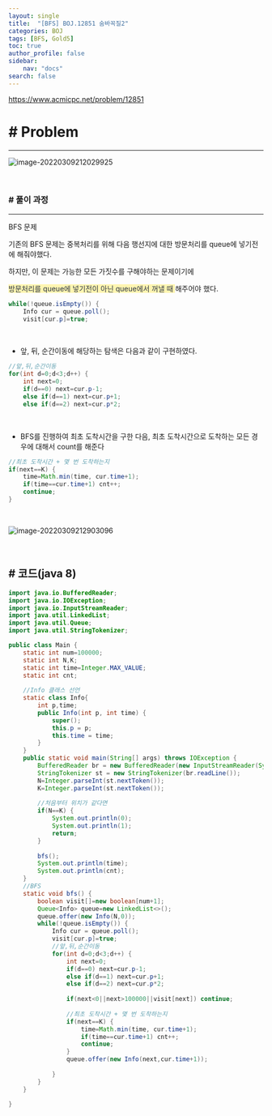 ```yaml
---
layout: single
title:  "[BFS] BOJ.12851 숨바꼭질2"
categories: BOJ
tags: [BFS, Gold5]
toc: true
author_profile: false
sidebar:
    nav: "docs"
search: false
---
```


<https://www.acmicpc.net/problem/12851>

# # Problem

--------------------------------------------------------------------------------------

![image-20220309212029925](../images/2022-03-09-boj-12851/image-20220309212029925.png)



<br>

### # 풀이 과정

******************************************************************

BFS 문제

기존의 BFS 문제는 중복처리를 위해 다음 행선지에 대한 방문처리를 queue에 넣기전에 해줘야했다. <br>

하지만, 이 문제는 가능한 모든 가짓수를 구해야하는 문제이기에 <br>

<span style="color:#2d3748;background-color:#fff5b1">방문처리를 queue에 넣기전이 아닌 queue에서 꺼낼 때 </span>해주어야 했다.

```java
while(!queue.isEmpty()) {
	Info cur = queue.poll();
	visit[cur.p]=true;
```

<br>

- 앞, 뒤, 순간이동에 해당하는 탐색은 다음과 같이 구현하였다.

```java
//앞,뒤,순간이동
for(int d=0;d<3;d++) {
	int next=0;
	if(d==0) next=cur.p-1;
	else if(d==1) next=cur.p+1;
	else if(d==2) next=cur.p*2;
```

<br>

- BFS를 진행하여 최초 도착시간을 구한 다음, 최초 도착시간으로 도착하는 모든 경우에 대해서 count를 해준다

```java
//최초 도착시간 + 몇 번 도착하는지 
if(next==K) {
	time=Math.min(time, cur.time+1);
	if(time==cur.time+1) cnt++;
	continue;
}
```

<br>


![image-20220309212903096](../images/2022-03-09-boj-12851/image-20220309212903096.png)
				

<br>

## # 코드(java 8)

```java
import java.io.BufferedReader;
import java.io.IOException;
import java.io.InputStreamReader;
import java.util.LinkedList;
import java.util.Queue;
import java.util.StringTokenizer;

public class Main {
	static int num=100000;
	static int N,K;
	static int time=Integer.MAX_VALUE;
	static int cnt;
    
	//Info 클래스 선언
	static class Info{
		int p,time;
		public Info(int p, int time) {
			super();
			this.p = p;
			this.time = time;
		}
	}
	public static void main(String[] args) throws IOException {
		BufferedReader br = new BufferedReader(new InputStreamReader(System.in));
		StringTokenizer st = new StringTokenizer(br.readLine());
		N=Integer.parseInt(st.nextToken());
		K=Integer.parseInt(st.nextToken());
	
		//처음부터 위치가 같다면
		if(N==K) {
			System.out.println(0);
			System.out.println(1);
			return;
		}
        
		bfs();	
		System.out.println(time);
		System.out.println(cnt);
	}
	//BFS
	static void bfs() {
		boolean visit[]=new boolean[num+1];
		Queue<Info> queue=new LinkedList<>();
		queue.offer(new Info(N,0));
		while(!queue.isEmpty()) {
			Info cur = queue.poll();
			visit[cur.p]=true;
			//앞,뒤,순간이동
			for(int d=0;d<3;d++) {
				int next=0;
				if(d==0) next=cur.p-1;
				else if(d==1) next=cur.p+1;
				else if(d==2) next=cur.p*2;
				
				if(next<0||next>100000||visit[next]) continue;
				
				//최초 도착시간 + 몇 번 도착하는지 
				if(next==K) {
					time=Math.min(time, cur.time+1);
					if(time==cur.time+1) cnt++;
					continue;
				}
				queue.offer(new Info(next,cur.time+1));
				
			}
		}
	}
	
}

```


